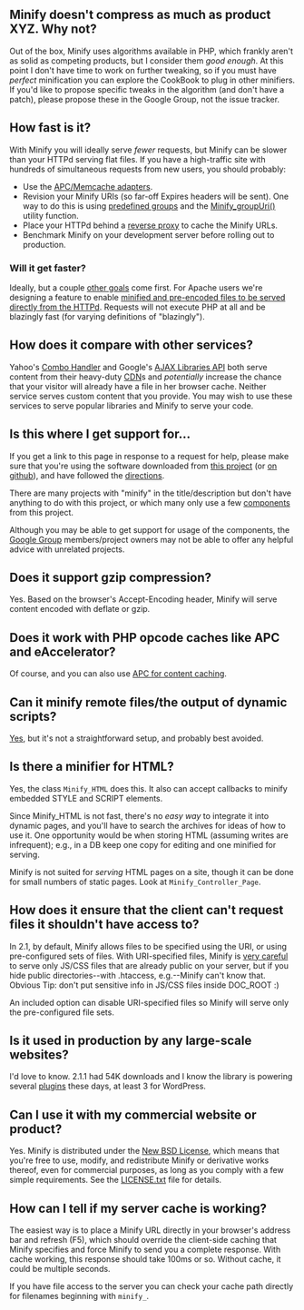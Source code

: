 ## Minify doesn't compress as much as product XYZ. Why not?

Out of the box, Minify uses algorithms available in PHP, which frankly aren't as solid as competing products, but I consider them _good enough_. At this point I don't have time to work on further tweaking, so if you must have _perfect_ minification you can explore the CookBook to plug in other minifiers. If you'd like to propose specific tweaks in the algorithm (and don't have a patch), please propose these in the Google Group, not the issue tracker.

## How fast is it?

With Minify you will ideally serve _fewer_ requests, but Minify can be slower than your HTTPd serving flat files. If you have a high-traffic site with hundreds of simultaneous requests from new users, you should probably:

  * Use the [APC/Memcache adapters](CookBook.md).
  * Revision your Minify URIs (so far-off Expires headers will be sent). One way to do this is using [predefined groups](http://code.google.com/p/minify/source/browse/tags/release_2.1.3/min/README.txt#69) and the [Minify\_groupUri()](http://code.google.com/p/minify/source/browse/tags/release_2.1.3/min/utils.php#13) utility function.
  * Place your HTTPd behind a [reverse proxy](http://www.squid-cache.org/Intro/why.dyn) to cache the Minify URLs.
  * Benchmark Minify on your development server before rolling out to production.

### Will it get faster?

Ideally, but a couple [other goals](ProjectGoals.md) come first. For Apache users we're designing a feature to enable [minified and pre-encoded files to be served directly from the HTTPd](http://mrclay.org/index.php/2008/05/25/apache-http-encoding-negotiation-notes/). Requests will not execute PHP at all and be blazingly fast (for varying definitions of "blazingly").

## How does it compare with other services?

Yahoo's [Combo Handler](http://yuiblog.com/blog/2008/07/16/combohandler/) and Google's [AJAX Libraries API](http://code.google.com/apis/ajaxlibs/) both serve content from their heavy-duty [CDN](http://en.wikipedia.org/wiki/Content_Delivery_Network)s and _potentially_ increase the chance that your visitor will already have a file in her browser cache. Neither service serves custom content that you provide. You may wish to use these services to serve popular libraries and Minify to serve your code.

## Is this where I get support for...

If you get a link to this page in response to a request for help, please make sure that you're using the software downloaded from [this project](http://code.google.com/p/minify/) (or [on github](https://github.com/mrclay/minify)), and have followed the [directions](UserGuide.md).

There are many projects with "minify" in the title/description but don't have anything to do with this project, or which many only use a few [components](ComponentClasses.md) from this project.

Although you may be able to get support for usage of the components, the [Google Group](http://groups.google.com/group/minify) members/project owners may not be able to offer any helpful advice with unrelated projects.

## Does it support gzip compression?

Yes. Based on the browser's Accept-Encoding header, Minify will serve content encoded with deflate or gzip.

## Does it work with PHP opcode caches like APC and eAccelerator?

Of course, and you can also use [APC for content caching](CookBook.wiki.md).

## Can it minify remote files/the output of dynamic scripts?

[Yes](CustomSource.wiki.md#non-file-sources), but it's not a straightforward setup, and probably best avoided.

## Is there a minifier for HTML?

Yes, the class `Minify_HTML` does this. It also can accept callbacks to minify embedded STYLE and SCRIPT elements.

Since Minify_HTML is not fast, there's no _easy way_ to integrate it into dynamic pages, and you'll have to search the archives for ideas of how to use it. One opportunity would be when storing HTML (assuming writes are infrequent); e.g., in a DB keep one copy for editing and one minified for serving.

Minify is not suited for _serving_ HTML pages on a site, though it can be done for small numbers of static pages. Look at `Minify_Controller_Page`.

## How does it ensure that the client can't request files it shouldn't have access to?

In 2.1, by default, Minify allows files to be specified using the URI, or using pre-configured sets of files. With URI-specified files, Minify is [very careful](Security.wiki.md) to serve only JS/CSS files that are already public on your server, but if you hide public directories--with .htaccess, e.g.--Minify can't know that. Obvious Tip: don't put sensitive info in JS/CSS files inside DOC\_ROOT :)

An included option can disable URI-specified files so Minify will serve only the pre-configured file sets.

## Is it used in production by any large-scale websites?

I'd love to know. 2.1.1 had 54K downloads and I know the library is powering several [plugins](http://mrclay.org/index.php/2009/01/10/minify-getting-out-there/) these days, at least 3 for WordPress.

## Can I use it with my commercial website or product?

Yes. Minify is distributed under the [New BSD License](http://www.opensource.org/licenses/bsd-license.php), which means that you're free to use, modify, and redistribute Minify or derivative works thereof, even for commercial purposes, as long as you comply with a few simple requirements. See the [LICENSE.txt](https://github.com/mrclay/minify/blob/master/LICENSE.txt) file for details.

## How can I tell if my server cache is working?

The easiest way is to place a Minify URL directly in your browser's address bar and refresh (F5), which should override the client-side caching that Minify specifies and force Minify to send you a complete response. With cache working, this response should take 100ms or so. Without cache, it could be multiple seconds.

If you have file access to the server you can check your cache path directly for filenames beginning with `minify_`.
